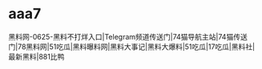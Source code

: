 # aaa7
黑料网-0625-黑料不打烊入口|Telegram频道传送门|74猫导航主站|74猫传送门|78黑料网|51吃瓜|黑料曝料网|黑料大事记|黑料大爆料|51吃瓜|17吃瓜|黑料社|最新黑料|881比鸭
